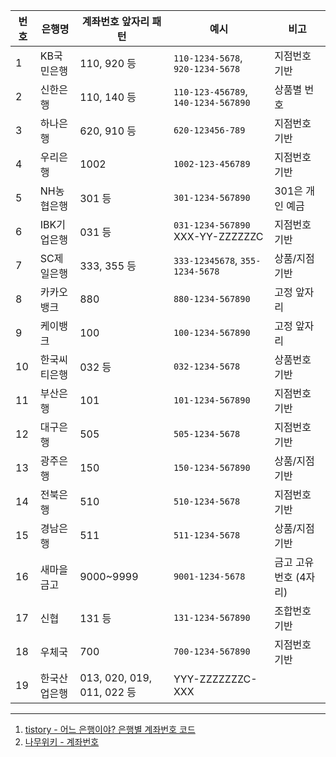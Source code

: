 


| 번호  | 은행명     | 계좌번호 앞자리 패턴               | 예시                                      | 비고             |
| --- | ------- | ------------------------- | --------------------------------------- | -------------- |
| 1   | KB국민은행  | 110, 920 등                | `110-1234-5678`, `920-1234-5678`        | 지점번호 기반        |
| 2   | 신한은행    | 110, 140 등                | `110-123-456789`, `140-1234-567890`     | 상품별 번호         |
| 3   | 하나은행    | 620, 910 등                | `620-123456-789`                        | 지점번호 기반        |
| 4   | 우리은행    | 1002                      | `1002-123-456789`                       | 지점번호 기반        |
| 5   | NH농협은행  | 301 등                     | `301-1234-567890`                       | 301은 개인 예금     |
| 6   | IBK기업은행 | 031 등                     | `031-1234-567890`<br>XXX-YY-ZZZZZZC<br> | 지점번호 기반        |
| 7   | SC제일은행  | 333, 355 등                | `333-12345678`, `355-1234-5678`         | 상품/지점 기반       |
| 8   | 카카오뱅크   | 880                       | `880-1234-567890`                       | 고정 앞자리         |
| 9   | 케이뱅크    | 100                       | `100-1234-567890`                       | 고정 앞자리         |
| 10  | 한국씨티은행  | 032 등                     | `032-1234-5678`                         | 상품번호 기반        |
| 11  | 부산은행    | 101                       | `101-1234-567890`                       | 지점번호 기반        |
| 12  | 대구은행    | 505                       | `505-1234-5678`                         | 지점번호 기반        |
| 13  | 광주은행    | 150                       | `150-1234-567890`                       | 상품/지점 기반       |
| 14  | 전북은행    | 510                       | `510-1234-5678`                         | 지점번호 기반        |
| 15  | 경남은행    | 511                       | `511-1234-5678`                         | 상품/지점 기반       |
| 16  | 새마을금고   | 9000~9999                 | `9001-1234-5678`                        | 금고 고유 번호 (4자리) |
| 17  | 신협      | 131 등                     | `131-1234-567890`                       | 조합번호 기반        |
| 18  | 우체국     | 700                       | `700-1234-567890`                       | 지점번호 기반        |
| 19  | 한국산업은행  | 013, 020, 019, 011, 022 등 | YYY-ZZZZZZZC-XXX                        |                |


---

1) [tistory - 어느 은행이야? 은행별 계좌번호 코드](https://tech-journal.tistory.com/entry/%EC%96%B4%EB%8A%90-%EC%9D%80%ED%96%89%EC%9D%B4%EC%95%BC-%EC%9D%80%ED%96%89%EB%B3%84-%EA%B3%84%EC%A2%8C%EB%B2%88%ED%98%B8-%EC%BD%94%EB%93%9C)
2) [나무위키 - 계좌번호](https://namu.wiki/w/%EA%B3%84%EC%A2%8C%EB%B2%88%ED%98%B8)




